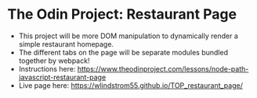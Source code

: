 # The Odin Project: Restaurant Page
- This project will be more DOM manipulation to dynamically render a simple restaurant homepage.
- The different tabs on the page will be separate modules bundled together by webpack!
- Instructions here: https://www.theodinproject.com/lessons/node-path-javascript-restaurant-page
- Live page here: https://wlindstrom55.github.io/TOP_restaurant_page/

